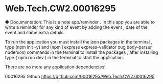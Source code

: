 # Web.Tech.CW2.00016295
●	Documentation: This is a note app/reminder . In this app you are able to write a reminder for any kind of event by adding the event , date of the event and some extra details.

To run the application you must install the json packages in the terminal , type (npm init -y) and (npm i express express-validator pug body-parser nodemon) commands in the terminal to install the packages , after installing type ( npm run dev ) in the terminal to start the application.

There are no more any application dependencies’

00016295 Github https://github.com/00016295/Web.Tech.CW2.00016295